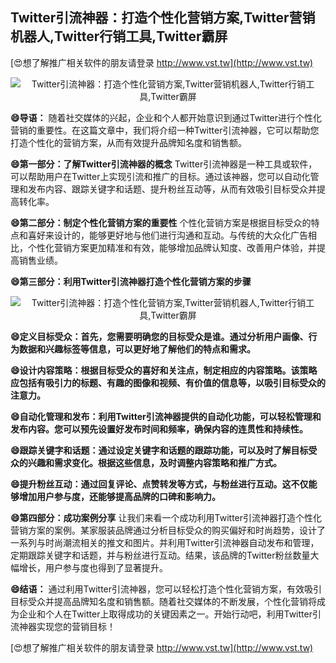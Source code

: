 ## **Twitter引流神器：打造个性化营销方案,Twitter营销机器人,Twitter行销工具,Twitter霸屏**

[😍想了解推广相关软件的朋友请登录 http://www.vst.tw](http://www.vst.tw)

 <center><img src="https://vst.tw/MP4/tuiguang/png/4.png" alt="Twitter引流神器：打造个性化营销方案,Twitter营销机器人,Twitter行销工具,Twitter霸屏"></center>

**😄导语：**
随着社交媒体的兴起，企业和个人都开始意识到通过Twitter进行个性化营销的重要性。在这篇文章中，我们将介绍一种Twitter引流神器，它可以帮助您打造个性化的营销方案，从而有效提升品牌知名度和销售额。

**😄第一部分：了解Twitter引流神器的概念**
Twitter引流神器是一种工具或软件，可以帮助用户在Twitter上实现引流和推广的目标。通过该神器，您可以自动化管理和发布内容、跟踪关键字和话题、提升粉丝互动等，从而有效吸引目标受众并提高转化率。

**😄第二部分：制定个性化营销方案的重要性**
个性化营销方案是根据目标受众的特点和喜好来设计的，能够更好地与他们进行沟通和互动。与传统的大众化广告相比，个性化营销方案更加精准和有效，能够增加品牌认知度、改善用户体验，并提高销售业绩。

**😄第三部分：利用Twitter引流神器打造个性化营销方案的步骤**

 <center><img src="https://vst.tw/MP4/tuiguang/png/2.png" alt="Twitter引流神器：打造个性化营销方案,Twitter营销机器人,Twitter行销工具,Twitter霸屏"></center>

**😄定义目标受众：首先，您需要明确您的目标受众是谁。通过分析用户画像、行为数据和兴趣标签等信息，可以更好地了解他们的特点和需求。**

**😄设计内容策略：根据目标受众的喜好和关注点，制定相应的内容策略。该策略应包括有吸引力的标题、有趣的图像和视频、有价值的信息等，以吸引目标受众的注意力。**

**😄自动化管理和发布：利用Twitter引流神器提供的自动化功能，可以轻松管理和发布内容。您可以预先设置好发布时间和频率，确保内容的连贯性和持续性。**

**😄跟踪关键字和话题：通过设定关键字和话题的跟踪功能，可以及时了解目标受众的兴趣和需求变化。根据这些信息，及时调整内容策略和推广方式。**

**😄提升粉丝互动：通过回复评论、点赞转发等方式，与粉丝进行互动。这不仅能够增加用户参与度，还能够提高品牌的口碑和影响力。**

**😄第四部分：成功案例分享**
让我们来看一个成功利用Twitter引流神器打造个性化营销方案的案例。某家服装品牌通过分析目标受众的购买偏好和时尚趋势，设计了一系列与时尚潮流相关的推文和图片。并利用Twitter引流神器自动发布和管理，定期跟踪关键字和话题，并与粉丝进行互动。结果，该品牌的Twitter粉丝数量大幅增长，用户参与度也得到了显著提升。

**😄结语：**
通过利用Twitter引流神器，您可以轻松打造个性化营销方案，有效吸引目标受众并提高品牌知名度和销售额。随着社交媒体的不断发展，个性化营销将成为企业和个人在Twitter上取得成功的关键因素之一。开始行动吧，利用Twitter引流神器实现您的营销目标！

[😍想了解推广相关软件的朋友请登录 http://www.vst.tw](http://www.vst.tw)



